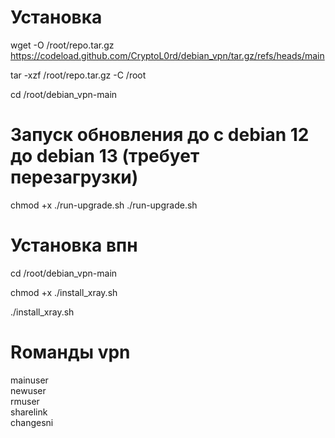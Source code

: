 
# Установка
wget -O /root/repo.tar.gz https://codeload.github.com/CryptoL0rd/debian_vpn/tar.gz/refs/heads/main

tar -xzf /root/repo.tar.gz -C /root

cd /root/debian_vpn-main

# Запуск обновления до c debian 12 до debian 13 (требует перезагрузки)
chmod +x ./run-upgrade.sh
./run-upgrade.sh

# Установка впн
cd /root/debian_vpn-main

chmod +x ./install_xray.sh

./install_xray.sh


# Rоманды vpn

mainuser  
newuser  
rmuser   
sharelink   
changesni
